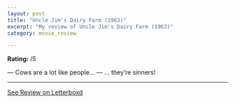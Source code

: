```yaml
---
layout: post
title: "Uncle Jim's Dairy Farm (1963)"
excerpt: "My review of Uncle Jim's Dairy Farm (1963)"
category: movie_review

---
```


**Rating:** /5

— Cows are a lot like people…
— … they’re sinners!

<hr>

[See Review on Letterboxd](https://boxd.it/4oTXGN)
